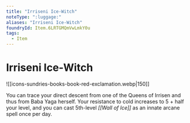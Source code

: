 ```yaml
---
title: "Irriseni Ice-Witch"
noteType: ":luggage:"
aliases: "Irriseni Ice-Witch"
foundryId: Item.6LRTGMQmVwLmkY0u
tags:
  - Item
---
```


# Irriseni Ice-Witch
![[icons-sundries-books-book-red-exclamation.webp|150]]

You can trace your direct descent from one of the Queens of Irrisen and thus from Baba Yaga herself. Your resistance to cold increases to 5 + half your level, and you can cast 5th-level _[[Wall of Ice]]_ as an innate arcane spell once per day.

